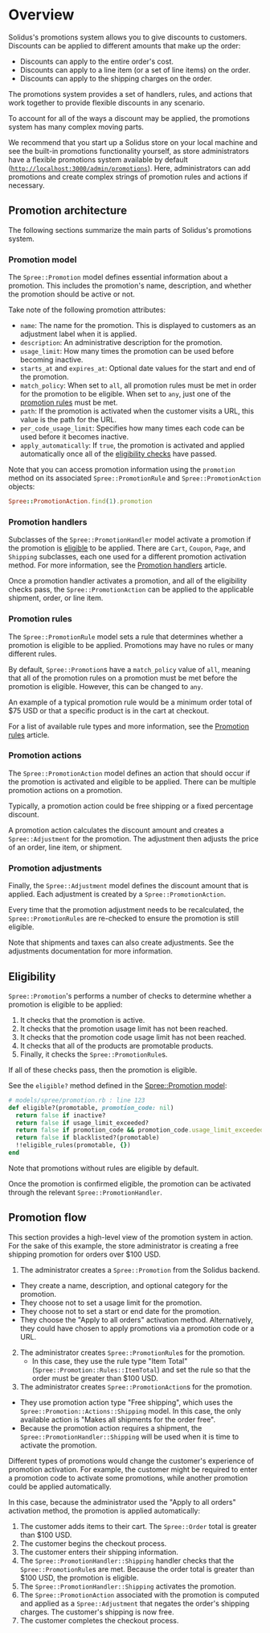 # Overview

Solidus's promotions system allows you to give discounts to customers. Discounts
can be applied to different amounts that make up the order: 

- Discounts can apply to the entire order's cost.
- Discounts can apply to a line item (or a set of line items) on the order.
- Discounts can apply to the shipping charges on the order.

The promotions system provides a set of handlers, rules, and actions that work
together to provide flexible discounts in any scenario.

To account for all of the ways a discount may be applied, the promotions system
has many complex moving parts.

We recommend that you start up a Solidus store on your local machine and see the
built-in promotions functionality yourself, as store administrators have a
flexible promotions system available by default
([`http://localhost:3000/admin/promotions`][promotions-admin]). Here,
administrators can add promotions and create complex strings of promotion rules
and actions if necessary.

[promotions-admin]: http://localhost:3000/admin/promotions

## Promotion architecture

The following sections summarize the main parts of Solidus's promotions system.

<!-- TODO:
  Currently there is no documentation about `Spree::PromotionCode`s activating
  promotions using a URL.
-->

### Promotion model

The `Spree::Promotion` model defines essential information about a promotion.
This includes the promotion's name, description, and whether the promotion
should be active or not.

Take note of the following promotion attributes:

- `name`: The name for the promotion. This is displayed to customers as an
  adjustment label when it is applied.
- `description`: An administrative description for the promotion.
- `usage_limit`: How many times the promotion can be used before becoming
  inactive.
- `starts_at` and `expires_at`: Optional date values for the start and end of
  the promotion.
- `match_policy`: When set to `all`, all promotion rules must be met in order
  for the promotion to be eligible. When set to `any`, just one of the
  [promotion rules](#promotion-rules) must be met.
- `path`: If the promotion is activated when the customer visits a URL, this
  value is the path for the URL.
- `per_code_usage_limit`: Specifies how many times each code can be used before
  it becomes inactive.
- `apply_automatically`: If `true`, the promotion is activated and applied
  automatically once all of the [eligibility checks](#eligibility) have passed.

Note that you can access promotion information using the `promotion` method on
its associated `Spree::PromotionRule` and `Spree::PromotionAction` objects:

```ruby
Spree::PromotionAction.find(1).promotion
```

### Promotion handlers

Subclasses of the `Spree::PromotionHandler` model activate a promotion if the
promotion is [eligible](#eligibility) to be applied. There are `Cart`, `Coupon`,
`Page`, and `Shipping` subclasses, each one used for a different promotion
activation method. For more information, see the [Promotion
handlers][promotion-handlers] article.

Once a promotion handler activates a promotion, and all of the eligibility
checks pass, the `Spree::PromotionAction` can be applied to the applicable
shipment, order, or line item.

[promotion-handlers]: promotion-handlers.html

### Promotion rules

The `Spree::PromotionRule` model sets a rule that determines whether a promotion
is eligible to be applied. Promotions may have no rules or many different rules.

By default, `Spree::Promotion`s have a `match_policy` value of `all`, meaning
that all of the promotion rules on a promotion must be met before the promotion
is eligible. However, this can be changed to `any`.

An example of a typical promotion rule would be a minimum order total of $75
USD or that a specific product is in the cart at checkout.

For a list of available rule types and more information, see the
[Promotion rules][promotion-rules] article.

[promotion-rules]: promotion-rules.html

### Promotion actions

The `Spree::PromotionAction` model defines an action that should occur if the
promotion is activated and eligible to be applied. There can be multiple
promotion actions on a promotion.

Typically, a promotion action could be free shipping or a fixed percentage
discount.

A promotion action calculates the discount amount and creates a
`Spree::Adjustment` for the promotion. The adjustment then adjusts the price of
an order, line item, or shipment.

### Promotion adjustments

Finally, the `Spree::Adjustment` model defines the discount amount that is
applied. Each adjustment is created by a `Spree::PromotionAction`.

Every time that the promotion adjustment needs to be recalculated, the
`Spree::PromotionRules` are re-checked to ensure the promotion is still
eligible.

Note that shipments and taxes can also create adjustments. See the adjustments
documentation for more information.

<!-- TODO:
  Once merged, link to documentation about adjustments.
-->

## Eligibility

`Spree::Promotion`'s performs a number of checks to determine whether a
promotion is eligible to be applied:

1. It checks that the promotion is active.
2. It checks that the promotion usage limit has not been reached.
3. It checks that the  promotion code usage limit has not been reached.
4. It checks that all of the products are promotable products.
5. Finally, it checks the `Spree::PromotionRule`s.

If all of these checks pass, then the promotion is eligible.

See the `eligible?` method defined in the [Spree::Promotion
model][spree-promotion]:

```ruby
# models/spree/promotion.rb : line 123
def eligible?(promotable, promotion_code: nil)
  return false if inactive?
  return false if usage_limit_exceeded?
  return false if promotion_code && promotion_code.usage_limit_exceeded?
  return false if blacklisted?(promotable)
  !!eligible_rules(promotable, {})
end
```

Note that promotions without rules are eligible by default.

Once the promotion is confirmed eligible, the promotion can be activated through
the relevant `Spree::PromotionHandler`.

[spree-promotion]: https://github.com/solidusio/solidus/blob/master/core/app/models/spree/promotion.rb

## Promotion flow

This section provides a high-level view of the promotion system in action. For
the sake of this example, the store administrator is creating a free shipping
promotion for orders over $100 USD.

1. The administrator creates a `Spree::Promotion` from the Solidus backend.
  - They create a name, description, and optional category for the promotion.
  - They choose not to set a usage limit for the promotion.
  - They choose not to set a start or end date for the promotion.
  - They choose the "Apply to all orders" activation method. Alternatively, they
    could have chosen to apply promotions via a promotion code or a URL.
2. The administrator creates `Spree::PromotionRule`s for the promotion.
   - In this case, they use the rule type "Item Total"
     (`Spree::Promotion::Rules::ItemTotal`) and set the rule so that the
     order must be greater than $100 USD.
3. The administrator creates `Spree::PromotionAction`s for the promotion.
  - They use promotion action type "Free shipping", which uses the
    `Spree::Promotion::Actions::Shipping` model. In this case, the only
    available action is "Makes all shipments for the order free".
  - Because the promotion action requires a shipment, the
    `Spree::PromotionHandler::Shipping` will be used when it is time to activate
    the promotion.

Different types of promotions would change the customer's experience of
promotion activation. For example, the customer might be required to enter a
promotion code to activate some promotions, while another promotion could be
applied automatically.

In this case, because the administrator used the "Apply to all orders"
activation method, the promotion is applied automatically:

1. The customer adds items to their cart. The `Spree::Order` total is greater
   than $100 USD.
2. The customer begins the checkout process.
3. The customer enters their shipping information.
4. The `Spree::PromotionHandler::Shipping` handler checks that the
   `Spree::PromotionRule`s are met. Because the order total is
   greater than $100 USD, the promotion is eligible.
5. The `Spree::PromotionHandler::Shipping` activates the promotion.
6. The `Spree::PromotionAction` associated with the promotion is computed and
   applied as a `Spree::Adjustment` that negates the order's shipping charges.
   The customer's shipping is now free.
7. The customer completes the checkout process.
